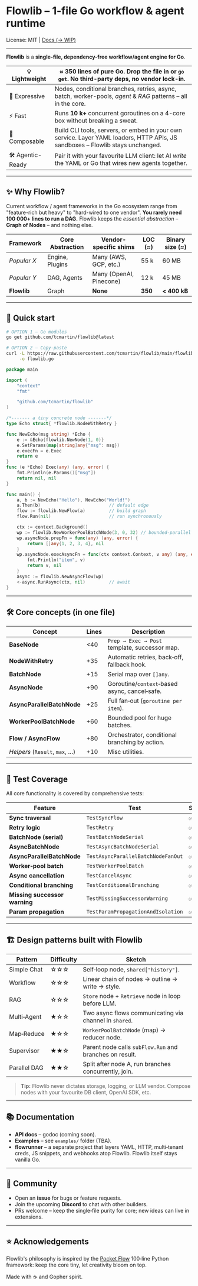 # **Flowlib – 1-file Go workflow & agent runtime**

License: MIT   |   [Docs (→ WIP)](#documentation)

---

**Flowlib** is a **single-file, dependency-free workflow/agent engine for Go**.

| 💡 Lightweight    | **≈ 350 lines** of pure Go. Drop the file in or `go get`. No third-party deps, no vendor lock-in.                              |
| ----------------- | ------------------------------------------------------------------------------------------------------------------------------ |
| 🎯 Expressive     | Nodes, conditional branches, retries, async, batch, worker-pools, *agent* & *RAG* patterns – all in the core.                  |
| ⚡ Fast            | Runs **10 k+** concurrent goroutines on a 4-core box without breaking a sweat.                                                 |
| 🧩 Composable     | Build CLI tools, servers, or embed in your own service. Layer YAML loaders, HTTP APIs, JS sandboxes – Flowlib stays unchanged. |
| 🛠️ Agentic-Ready | Pair it with your favourite LLM client: let AI *write* the YAML or Go that wires new agents together.                          |

---

## ✨ Why Flowlib?

Current workflow / agent frameworks in the Go ecosystem range from "feature-rich but heavy" to "hard-wired to one vendor".
**You rarely need 100 000+ lines to run a DAG.** Flowlib keeps the *essential abstraction* – **Graph of Nodes** – and nothing else.

| Framework   | Core Abstraction | Vendor-specific shims   | LOC (≈) | Binary size (≈) |
| ----------- | ---------------- | ----------------------- | ------- | --------------- |
| *Popular X* | Engine, Plugins  | Many (AWS, GCP, etc.)   | 55 k    | 60 MB           |
| *Popular Y* | DAG, Agents      | Many (OpenAI, Pinecone) | 12 k    | 45 MB           |
| **Flowlib** | Graph            | **None**                | **350** | **< 400 kB**    |

---

## 🚀 Quick start

```bash
# OPTION 1 – Go modules
go get github.com/tcmartin/flowlib@latest

# OPTION 2 – Copy‑paste
curl -L https://raw.githubusercontent.com/tcmartin/flowlib/main/flowlib.go \
     -o flowlib.go
```

```go
package main

import (
    "context"
    "fmt"

    "github.com/tcmartin/flowlib"
)

/*------- a tiny concrete node -------*/
type Echo struct{ *flowlib.NodeWithRetry }

func NewEcho(msg string) *Echo {
    e := &Echo{flowlib.NewNode(1, 0)}
    e.SetParams(map[string]any{"msg": msg})
    e.execFn = e.Exec
    return e
}
func (e *Echo) Exec(any) (any, error) {
    fmt.Println(e.Params()["msg"])
    return nil, nil
}

func main() {
    a, b := NewEcho("Hello"), NewEcho("World!")
    a.Then(b)                          // default edge
    flow := flowlib.NewFlow(a)         // build graph
    flow.Run(nil)                      // run synchronously

    ctx := context.Background()
    wp := flowlib.NewWorkerPoolBatchNode(3, 0, 32) // bounded‑parallel batch
    wp.asyncNode.prepFn = func(any) (any, error) {
        return []any{1, 2, 3, 4}, nil
    }
    wp.asyncNode.execAsyncFn = func(ctx context.Context, v any) (any, error) {
        fmt.Println("item", v)
        return v, nil
    }
    async := flowlib.NewAsyncFlow(wp)
    <-async.RunAsync(ctx, nil)         // await
}
```

---

## 🛠️ Core concepts (in one file)

| Concept                        | Lines | Description                                    |
| ------------------------------ | ----- | ---------------------------------------------- |
| **BaseNode**                   | <40   | `Prep → Exec → Post` template, successor map.  |
| **NodeWithRetry**              | +35   | Automatic retries, back‑off, fallback hook.    |
| **BatchNode**                  | +15   | Serial map over `[]any`.                       |
| **AsyncNode**                  | +90   | Goroutine/`context`‑based async, cancel‑safe.  |
| **AsyncParallelBatchNode**     | +25   | Full fan‑out (`goroutine per item`).           |
| **WorkerPoolBatchNode**        | +60   | Bounded pool for huge batches.                 |
| **Flow / AsyncFlow**           | +80   | Orchestrator, conditional branching by action. |
| *Helpers* (`Result`, `max`, …) | +10   | Misc utilities.                                |

---

## 🧪 Test Coverage

All core functionality is covered by comprehensive tests:

| Feature                    | Test                             | Status |
| -------------------------- | -------------------------------- | ------ |
| **Sync traversal**         | `TestSyncFlow`                   | ✅     |
| **Retry logic**            | `TestRetry`                      | ✅     |
| **BatchNode (serial)**     | `TestBatchNodeSerial`            | ✅     |
| **AsyncBatchNode**         | `TestAsyncBatchNodeSerial`       | ✅     |
| **AsyncParallelBatchNode** | `TestAsyncParallelBatchNodeFanOut` | ✅   |
| **Worker‑pool batch**      | `TestWorkerPoolBatch`            | ✅     |
| **Async cancellation**     | `TestCancelAsync`                | ✅     |
| **Conditional branching**  | `TestConditionalBranching`       | ✅     |
| **Missing successor warning** | `TestMissingSuccessorWarning` | ✅     |
| **Param propagation**      | `TestParamPropagationAndIsolation` | ✅   |

---

## 🏗️ Design patterns built with Flowlib

| Pattern      | Difficulty | Sketch                                                  |
| ------------ | ---------- | ------------------------------------------------------- |
| Simple Chat  | ☆☆☆        | Self‑loop node, `shared["history"]`.                    |
| Workflow     | ☆☆☆        | Linear chain of nodes → outline → write → style.        |
| RAG          | ☆☆☆        | `Store` node + `Retrieve` node in loop before LLM.      |
| Multi‑Agent  | ★☆☆        | Two async flows communicating via channel in `shared`.  |
| Map‑Reduce   | ★☆☆        | `WorkerPoolBatchNode` (map) → reducer node.             |
| Supervisor   | ★★☆        | Parent node calls `subFlow.Run` and branches on result. |
| Parallel DAG | ★★☆        | Split after node A, run branches concurrently, join.    |

> **Tip:** Flowlib never dictates storage, logging, or LLM vendor.
> Compose nodes with your favourite DB client, OpenAI SDK, etc.

---

## 📚 Documentation

* **API docs** – godoc (coming soon).
* **Examples** – see `examples/` folder (TBA).
* **flowrunner** – a separate project that layers YAML, HTTP, multi‑tenant creds, JS snippets, and webhooks atop Flowlib. Flowlib itself stays vanilla Go.

---

## 🤝 Community

* Open an **issue** for bugs or feature requests.
* Join the upcoming **Discord** to chat with other builders.
* PRs welcome – keep the single‑file purity for core; new ideas can live in extensions.

---

## ⭐ Acknowledgements

Flowlib's philosophy is inspired by the [Pocket Flow](https://github.com/pocket-flow/pocket-flow) 100‑line Python framework: keep the core tiny, let creativity bloom on top.

Made with ☕ and Gopher spirit.